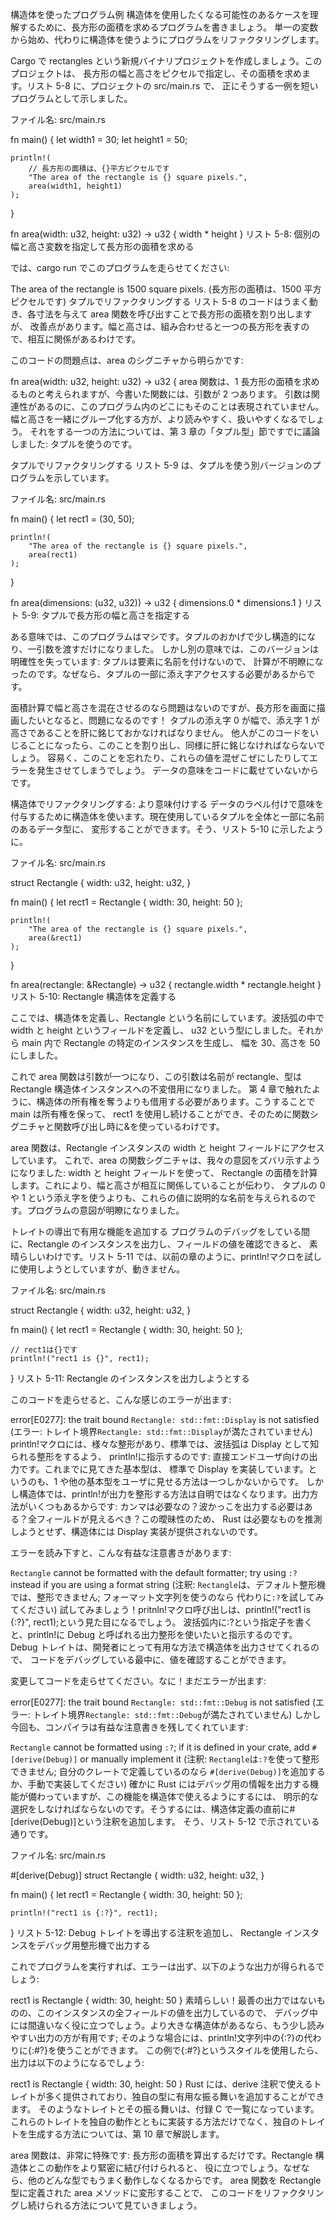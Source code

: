 構造体を使ったプログラム例
構造体を使用したくなる可能性のあるケースを理解するために、長方形の面積を求めるプログラムを書きましょう。 単一の変数から始め、代わりに構造体を使うようにプログラムをリファクタリングします。

Cargo で rectangles という新規バイナリプロジェクトを作成しましょう。このプロジェクトは、 長方形の幅と高さをピクセルで指定し、その面積を求めます。リスト 5-8 に、プロジェクトの src/main.rs で、 正にそうする一例を短いプログラムとして示しました。

ファイル名: src/main.rs

fn main() {
let width1 = 30;
let height1 = 50;

    println!(
        // 長方形の面積は、{}平方ピクセルです
        "The area of the rectangle is {} square pixels.",
        area(width1, height1)
    );

}

fn area(width: u32, height: u32) -> u32 {
width \* height
}
リスト 5-8: 個別の幅と高さ変数を指定して長方形の面積を求める

では、cargo run でこのプログラムを走らせてください:

The area of the rectangle is 1500 square pixels.
(長方形の面積は、1500 平方ピクセルです)
タプルでリファクタリングする
リスト 5-8 のコードはうまく動き、各寸法を与えて area 関数を呼び出すことで長方形の面積を割り出しますが、 改善点があります。幅と高さは、組み合わせると一つの長方形を表すので、相互に関係があるわけです。

このコードの問題点は、area のシグニチャから明らかです:

fn area(width: u32, height: u32) -> u32 {
area 関数は、1 長方形の面積を求めるものと考えられますが、今書いた関数には、引数が 2 つあります。 引数は関連性があるのに、このプログラム内のどこにもそのことは表現されていません。 幅と高さを一緒にグループ化する方が、より読みやすく、扱いやすくなるでしょう。 それをする一つの方法については、第 3 章の「タプル型」節ですでに議論しました: タプルを使うのです。

タプルでリファクタリングする
リスト 5-9 は、タプルを使う別バージョンのプログラムを示しています。

ファイル名: src/main.rs

fn main() {
let rect1 = (30, 50);

    println!(
        "The area of the rectangle is {} square pixels.",
        area(rect1)
    );

}

fn area(dimensions: (u32, u32)) -> u32 {
dimensions.0 \* dimensions.1
}
リスト 5-9: タプルで長方形の幅と高さを指定する

ある意味では、このプログラムはマシです。タプルのおかげで少し構造的になり、一引数を渡すだけになりました。 しかし別の意味では、このバージョンは明確性を失っています: タプルは要素に名前を付けないので、 計算が不明瞭になったのです。なぜなら、タプルの一部に添え字アクセスする必要があるからです。

面積計算で幅と高さを混在させるのなら問題はないのですが、長方形を画面に描画したいとなると、問題になるのです！ タプルの添え字 0 が幅で、添え字 1 が高さであることを肝に銘じておかなければなりません。 他人がこのコードをいじることになったら、このことを割り出し、同様に肝に銘じなければならないでしょう。 容易く、このことを忘れたり、これらの値を混ぜこぜにしたりしてエラーを発生させてしまうでしょう。 データの意味をコードに載せていないからです。

構造体でリファクタリングする: より意味付けする
データのラベル付けで意味を付与するために構造体を使います。現在使用しているタプルを全体と一部に名前のあるデータ型に、 変形することができます。そう、リスト 5-10 に示したように。

ファイル名: src/main.rs

struct Rectangle {
width: u32,
height: u32,
}

fn main() {
let rect1 = Rectangle { width: 30, height: 50 };

    println!(
        "The area of the rectangle is {} square pixels.",
        area(&rect1)
    );

}

fn area(rectangle: &Rectangle) -> u32 {
rectangle.width \* rectangle.height
}
リスト 5-10: Rectangle 構造体を定義する

ここでは、構造体を定義し、Rectangle という名前にしています。波括弧の中で width と height というフィールドを定義し、 u32 という型にしました。それから main 内で Rectangle の特定のインスタンスを生成し、 幅を 30、高さを 50 にしました。

これで area 関数は引数が一つになり、この引数は名前が rectangle、型は Rectangle 構造体インスタンスへの不変借用になりました。 第 4 章で触れたように、構造体の所有権を奪うよりも借用する必要があります。こうすることで main は所有権を保って、 rect1 を使用し続けることができ、そのために関数シグニチャと関数呼び出し時に&を使っているわけです。

area 関数は、Rectangle インスタンスの width と height フィールドにアクセスしています。 これで、area の関数シグニチャは、我々の意図をズバリ示すようになりました: width と height フィールドを使って、 Rectangle の面積を計算します。これにより、幅と高さが相互に関係していることが伝わり、 タプルの 0 や 1 という添え字を使うよりも、これらの値に説明的な名前を与えられるのです。プログラムの意図が明瞭になりました。

トレイトの導出で有用な機能を追加する
プログラムのデバッグをしている間に、Rectangle のインスタンスを出力し、フィールドの値を確認できると、 素晴らしいわけです。リスト 5-11 では、以前の章のように、println!マクロを試しに使用しようとしていますが、動きません。

ファイル名: src/main.rs

struct Rectangle {
width: u32,
height: u32,
}

fn main() {
let rect1 = Rectangle { width: 30, height: 50 };

    // rect1は{}です
    println!("rect1 is {}", rect1);

}
リスト 5-11: Rectangle のインスタンスを出力しようとする

このコードを走らせると、こんな感じのエラーが出ます:

error[E0277]: the trait bound `Rectangle: std::fmt::Display` is not satisfied
(エラー: トレイト境界`Rectangle: std::fmt::Display`が満たされていません)
println!マクロには、様々な整形があり、標準では、波括弧は Display として知られる整形をするよう、 println!に指示するのです: 直接エンドユーザ向けの出力です。これまでに見てきた基本型は、 標準で Display を実装しています。というのも、1 や他の基本型をユーザに見せる方法は一つしかないからです。 しかし構造体では、println!が出力を整形する方法は自明ではなくなります。出力方法がいくつもあるからです: カンマは必要なの？波かっこを出力する必要はある？全フィールドが見えるべき？この曖昧性のため、 Rust は必要なものを推測しようとせず、構造体には Display 実装が提供されないのです。

エラーを読み下すと、こんな有益な注意書きがあります:

`Rectangle` cannot be formatted with the default formatter; try using
`:?` instead if you are using a format string
(注釈: `Rectangle`は、デフォルト整形機では、整形できません; フォーマット文字列を使うのなら
代わりに`:?`を試してみてください)
試してみましょう！pritnln!マクロ呼び出しは、println!("rect1 is {:?}", rect1);という見た目になるでしょう。 波括弧内に:?という指定子を書くと、println!に Debug と呼ばれる出力整形を使いたいと指示するのです。 Debug トレイトは、開発者にとって有用な方法で構造体を出力させてくれるので、 コードをデバッグしている最中に、値を確認することができます。

変更してコードを走らせてください。なに！まだエラーが出ます:

error[E0277]: the trait bound `Rectangle: std::fmt::Debug` is not satisfied
(エラー: トレイト境界`Rectangle: std::fmt::Debug`が満たされていません)
しかし今回も、コンパイラは有益な注意書きを残してくれています:

`Rectangle` cannot be formatted using `:?`; if it is defined in your
crate, add `#[derive(Debug)]` or manually implement it
(注釈: `Rectangle`は`:?`を使って整形できません; 自分のクレートで定義しているのなら
`#[derive(Debug)]`を追加するか、手動で実装してください)
確かに Rust にはデバッグ用の情報を出力する機能が備わっていますが、この機能を構造体で使えるようにするには、 明示的な選択をしなければならないのです。そうするには、構造体定義の直前に#[derive(Debug)]という注釈を追加します。 そう、リスト 5-12 で示されている通りです。

ファイル名: src/main.rs

#[derive(Debug)]
struct Rectangle {
width: u32,
height: u32,
}

fn main() {
let rect1 = Rectangle { width: 30, height: 50 };

    println!("rect1 is {:?}", rect1);

}
リスト 5-12: Debug トレイトを導出する注釈を追加し、 Rectangle インスタンスをデバッグ用整形機で出力する

これでプログラムを実行すれば、エラーは出ず、以下のような出力が得られるでしょう:

rect1 is Rectangle { width: 30, height: 50 }
素晴らしい！最善の出力ではないものの、このインスタンスの全フィールドの値を出力しているので、 デバッグ中には間違いなく役に立つでしょう。より大きな構造体があるなら、もう少し読みやすい出力の方が有用です; そのような場合には、println!文字列中の{:?}の代わりに{:#?}を使うことができます。 この例で{:#?}というスタイルを使用したら、出力は以下のようになるでしょう:

rect1 is Rectangle {
width: 30,
height: 50
}
Rust には、derive 注釈で使えるトレイトが多く提供されており、独自の型に有用な振る舞いを追加することができます。 そのようなトレイトとその振る舞いは、付録 C で一覧になっています。 これらのトレイトを独自の動作とともに実装する方法だけでなく、独自のトレイトを生成する方法については、第 10 章で解説します。

area 関数は、非常に特殊です: 長方形の面積を算出するだけです。Rectangle 構造体とこの動作をより緊密に結び付けられると、 役に立つでしょう。なぜなら、他のどんな型でもうまく動作しなくなるからです。 area 関数を Rectangle 型に定義された area メソッドに変形することで、 このコードをリファクタリングし続けられる方法について見ていきましょう。
